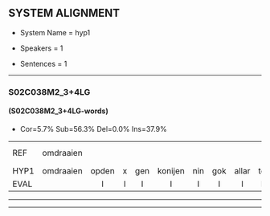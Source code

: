 
## SYSTEM ALIGNMENT

- System Name = hyp1

- Speakers = 1

- Sentences = 1

---

### S02C038M2_3+4LG

#### (S02C038M2_3+4LG-words)

- Cor=5.7%	Sub=56.3%	Del=0.0%	Ins=37.9%

|  |  |  |  |  |  |  |  |  |  |  |  |  |  |  |  |  |  |  |  |  |  |  |  |  |  |  |  |  |  |  |  |  |  |  |  |  |  |  |  |  |  |  |  |  |  |  |  |  |  |  |  |  |  |  |  |  |  |  |  |  |  |  |  |  |  |  |  |  |  |  |  |  |  |  |  |  |  |  |  |  |  |  |  |  |  |  |  |
|:--- |:---:|:---:|:---:|:---:|:---:|:---:|:---:|:---:|:---:|:---:|:---:|:---:|:---:|:---:|:---:|:---:|:---:|:---:|:---:|:---:|:---:|:---:|:---:|:---:|:---:|:---:|:---:|:---:|:---:|:---:|:---:|:---:|:---:|:---:|:---:|:---:|:---:|:---:|:---:|:---:|:---:|:---:|:---:|:---:|:---:|:---:|:---:|:---:|:---:|:---:|:---:|:---:|:---:|:---:|:---:|:---:|:---:|:---:|:---:|:---:|:---:|:---:|:---:|:---:|:---:|:---:|:---:|:---:|:---:|:---:|:---:|:---:|:---:|:---:|:---:|:---:|:---:|:---:|:---:|:---:|:---:|:---:|:---:|:---:|:---:|:---:|:---:|
| REF | omdraaien |  |  |  |  |  |  |  |  |  |  |  |  |  |  |  |  |  | poppenwagen | konijnenhok | elastiekje | * | ruziemaken | teddybeer | dierentuin | paddenstoelen | verstoppertje | * | * | wasmachine | fototoestel | * | toiletpapier | vrachtwagen |  |  |  | buurmannen | vogelkooi | olifant | schommelen | iedereen | * | schoenenwinkel*(winkel) | knutselen | ophangen |  |  |  |  |  |  | verjaardag | sprookjesboek | * | tandenborstel | * | * | * | slaapkamer |  |  |  |  | achterdeur | ziekenhuis | nieuwsgierig | afblijven |  |  |  | * | kabouter | * | * | washandje | sneeuwwitje | goeiendag | vakantie | * | limonade | autorijden | eindelijk | familie | * | * | * |
| HYP1 | omdraaien | opden | x | gen | konijen | nin | gok | allar | te | we | zijn | we | zin | maken | de | dieren | teen | at | den | ton | verdoppertje | was | ma | was | ma | geen | genen | vo | doo | toerstel | toe | met | papier | vrachtwagen | beurmannen | vogel | coi | olifantv | shormel | en | dereyen | schoenen | mikel | winkel | knutsellen | ophangen | voor | jaar | dog | sprookjesbook | an | en | bor | tol | bastalue | ken | je | aife | s | slaapkamer | acht | dor | deur | zieken | has | neen | keer | afblijven | kakabouter | was | hendenk | snel | wiche | goeien | dag | vakant | emon | note | auto | rijden | en | elk | am | so | so | ko | shonee |
| EVAL |  | I | I | I | I | I | I | I | I | I | I | I | I | I | I | I | I | I | S | S | S | S | S | S | S | S | S | S | S | S | S | S | S |  | I | I | I | S | S | S | S | S | S | S | S |  | I | I | I | I | I | I | S | S | S | S | S | S | S |  | I | I | I | I | S | S | S |  | I | I | I | S | S | S | S | S | S | S | S | S | S | S | S | S | S | S | S |
---

---
